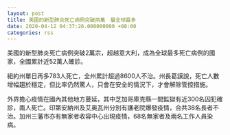 ```yaml
---
layout: post
title: 美國的新型肺炎死亡病例突破兩萬　屬全球最多
date: 2020-04-12 04:37:26.000000000 +08:00
categories: rss
---
```


美國的新型肺炎死亡病例突破2萬宗，超越意大利，成為全球最多死亡病例的國家，全國累計近52萬人確診。

紐約州單日再多783人死亡，全州累計超過8600人不治。州長葛謨說，死亡人數增幅趨於穩定，但比率仍然驚人，只會在安全的情況下，才會解除管控措施。

外界擔心疫情在國內其他地方蔓延，其中芝加哥庫克縣一間監獄有近300名囚犯確診，兩人死亡。印第安納州及艾奥瓦州分別有護老院爆發疫情，合共38名長者不治。加州三藩市亦有無家者收容中心出現疫情，68名無家者及兩名工作人員染病。
